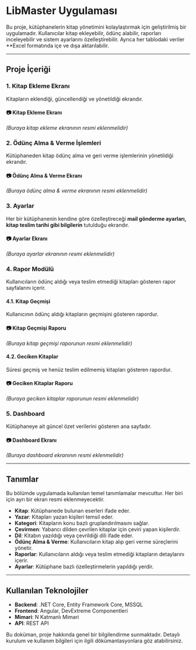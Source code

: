 # LibMaster Uygulaması

Bu proje, kütüphanelerin kitap yönetimini kolaylaştırmak için geliştirilmiş bir uygulamadır. Kullanıcılar kitap ekleyebilir, ödünç alabilir, raporları inceleyebilir ve sistem ayarlarını özelleştirebilir. Ayrıca her tablodaki veriler **Excel formatında içe ve dışa aktarılabilir.

---

## Proje İçeriği

### 1. Kitap Ekleme Ekranı
Kitapların eklendiği, güncellendiği ve yönetildiği ekrandır.

#### 📷 Kitap Ekleme Ekranı
_(Buraya kitap ekleme ekranının resmi eklenmelidir)_

### 2. Ödünç Alma & Verme İşlemleri
Kütüphaneden kitap ödünç alma ve geri verme işlemlerinin yönetildiği ekrandır.

#### 📷 Ödünç Alma & Verme Ekranı
_(Buraya ödünç alma & verme ekranının resmi eklenmelidir)_

### 3. Ayarlar
Her bir kütüphanenin kendine göre özelleştireceği **mail gönderme ayarları, kitap teslim tarihi gibi bilgilerin** tutulduğu ekrandır.

#### 📷 Ayarlar Ekranı
_(Buraya ayarlar ekranının resmi eklenmelidir)_

### 4. Rapor Modülü
Kullanıcıların ödünç aldığı veya teslim etmediği kitapları gösteren rapor sayfalarını içerir.

#### 4.1. Kitap Geçmişi
Kullanıcının ödünç aldığı kitapların geçmişini gösteren rapordur.

#### 📷 Kitap Geçmişi Raporu
_(Buraya kitap geçmişi raporunun resmi eklenmelidir)_

#### 4.2. Geciken Kitaplar
Süresi geçmiş ve henüz teslim edilmemiş kitapları gösteren rapordur.

#### 📷 Geciken Kitaplar Raporu
_(Buraya geciken kitaplar raporunun resmi eklenmelidir)_

### 5. Dashboard
Kütüphaneye ait güncel özet verilerini gösteren ana sayfadır.

#### 📷 Dashboard Ekranı
_(Buraya dashboard ekranının resmi eklenmelidir)_

---

## Tanımlar
Bu bölümde uygulamada kullanılan temel tanımlamalar mevcuttur. Her biri için ayrı bir ekran resmi eklenmeyecektir.
- **Kitap**: Kütüphanede bulunan eserleri ifade eder.
- **Yazar**: Kitapları yazan kişileri temsil eder.
- **Kategori**: Kitapların konu bazlı gruplandırılmasını sağlar.
- **Çevirmen**: Yabancı dilden çevrilen kitaplar için çeviri yapan kişilerdir.
- **Dil**: Kitabın yazıldığı veya çevrildiği dili ifade eder.
- **Ödünç Alma & Verme**: Kullanıcıların kitap alıp geri verme süreçlerini yönetir.
- **Raporlar**: Kullanıcıların aldığı veya teslim etmediği kitapların detaylarını içerir.
- **Ayarlar**: Kütüphane bazlı özelleştirmelerin yapıldığı yerdir.

---

## Kullanılan Teknolojiler
- **Backend**: .NET Core, Entity Framework Core, MSSQL
- **Frontend**: Angular, DevExtreme Componentleri
- **Mimari**: N Katmanlı Mimari
- **API**: REST API

Bu doküman, proje hakkında genel bir bilgilendirme sunmaktadır. Detaylı kurulum ve kullanım bilgileri için ilgili dökümantasyonlara göz atabilirsiniz.
